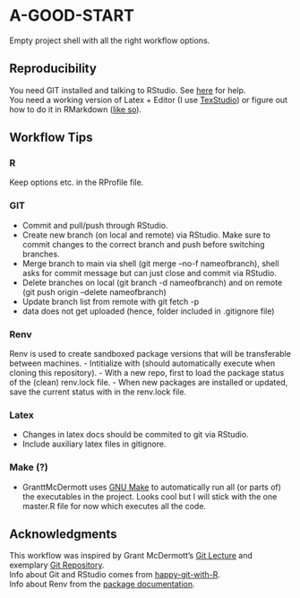 
<!-- README.md is generated from README.Rmd. Please edit that file -->

# A-GOOD-START

<!-- badges: start -->
<!-- badges: end -->

Empty project shell with all the right workflow options.

## Reproducibility

You need GIT installed and talking to RStudio. See
[here](https://happygitwithr.com/) for help.  
You need a working version of Latex + Editor (I use
[TexStudio](https://www.texstudio.org/)) or figure out how to do it in
RMarkdown ([like so](https://github.com/grantmcdermott/lecturenotes)).

## Workflow Tips

### R

Keep options etc. in the RProfile file.

### GIT

-   Commit and pull/push through RStudio.
-   Create new branch (on local and remote) via RStudio. Make sure to
    commit changes to the correct branch and push before switching
    branches.
-   Merge branch to main via shell (git merge –no-f nameofbranch), shell
    asks for commit message but can just close and commit via RStudio.
-   Delete branches on local (git branch -d nameofbranch) and on remote
    (git push origin –delete nameofbranch)
-   Update branch list from remote with git fetch -p
-   data does not get uploaded (hence, folder included in .gitignore
    file)

### Renv

Renv is used to create sandboxed package versions that will be
transferable between machines. - Intitialize with (should automatically
execute when cloning this repository). - With a new repo, first to load
the package status of the (clean) renv.lock file. - When new packages
are installed or updated, save the current status with in the renv.lock
file.

### Latex

-   Changes in latex docs should be commited to git via RStudio.
-   Include auxiliary latex files in gitignore.

### Make (?)

-   GranttMcDermott uses [GNU Make](https://www.gnu.org/software/make/)
    to automatically run all (or parts of) the executables in the
    project. Looks cool but I will stick with the one master.R file for
    now which executes all the code.

## Acknowledgments

This workflow was inspired by Grant McDermott’s [Git
Lecture](https://github.com/uo-ec607/lectures/blob/8809a91ff67453ef1d3cabee37aa0f564c219ed2/02-git/02-Git.pdf)
and exemplary [Git
Repository](https://github.com/grantmcdermott/skeptic-priors.git).  
Info about Git and RStudio comes from
[happy-git-with-R](https://happygitwithr.com/).  
Info about Renv from the [package
documentation](https://rstudio.github.io/renv/).
